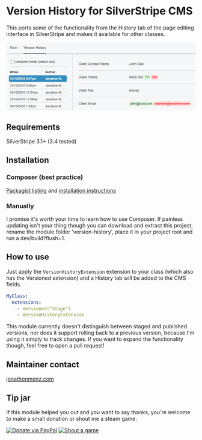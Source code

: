 # Version History for SilverStripe CMS

This ports some of the functionality from the History tab of the page editing interface in SilverStripe and makes it available for other classes.

![history-tab.png](screenshots/history-tab.png)

## Requirements

SilverStripe 3.1+ (3.4 tested)

## Installation

### Composer (best practice)

[Packagist listing](https://packagist.org/packages/jonom/silverstripe-version-history) and [installation instructions](http://doc.silverstripe.org/framework/en/trunk/installation/composer#adding-modules-to-your-project)

### Manually

I promise it's worth your time to learn how to use Composer. If painless updating isn't your thing though you can download and extract this project, rename the module folder 'version-history', place it in your project root and run a dev/build?flush=1.

## How to use

Just apply the `VersionHistoryExtension` extension to your class (which also has the Versioned extension) and a History tab will be added to the CMS fields.

```yml
MyClass:
  extensions:
    - Versioned("Stage")
    - VersionHistoryExtension
```

This module currently doesn't distinguish between staged and published versions, nor does it support rolling back to a previous version, because I'm using it simply to track changes. If you want to expand the functionality though, feel free to open a pull request!

## Maintainer contact

[jonathonmenz.com](http://jonathonmenz.com)

## Tip jar

If this module helped you out and you want to say thanks, you're welcome to make a small donation or shout me a steam game.

[![Donate via PayPal](http://jonathonmenz.com/static/github/donate_paypal.png)](https://www.paypal.com/cgi-bin/webscr?cmd=_s-xclick&hosted_button_id=Z5HEZREZSKA6A)
[![Shout a game](http://jonathonmenz.com/static/github/donate_steam.png)](https://steamcommunity.com/profiles/76561198039777765/wishlist)
